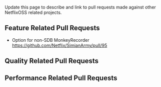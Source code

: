 Update this page to describe and link to pull requests made against other NetflixOSS related projects.

## Feature Related Pull Requests

* Option for non-SDB MonkeyRecorder
https://github.com/Netflix/SimianArmy/pull/95

## Quality Related Pull Requests
## Performance Related Pull Requests
